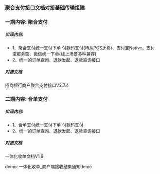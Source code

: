 ### 聚合支付接口文档对接基础传输组建

### 一期内容: 聚合支付
##### 实现内容: 
* 1、聚合支付统一支付下单 
    付款码支付(待从POS迁移)、支付宝Native、支付宝服务窗、微信统一下单(线上场景多种兼容)
* 2、统一的订单查询、退款发起、退款查询接口

##### 对接文档
招商银行商户聚合支付接口V2.7.4

### 二期内容: 合单支付
##### 实现内容:
* 1、合单支付统一支付下单 
    付款码支付
* 2、统一的订单查询、退款发起、退款查询接口

##### 对接文档
一体化收单文档V1.6 

demo:  一体化收单_商户端接收结果通知demo